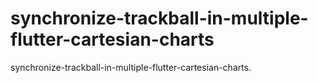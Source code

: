 # synchronize-trackball-in-multiple-flutter-cartesian-charts
synchronize-trackball-in-multiple-flutter-cartesian-charts.
